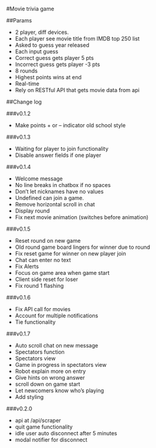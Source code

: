 #Movie trivia game

##Params
* 2 player, diff devices.
* Each player see movie title from IMDB top 250 list
* Asked to guess year released
* Each input guess
* Correct guess gets player 5 pts
* Incorrect guess gets player -3 pts
* 8 rounds
* Highest points wins at end
* Real-time
* Rely on RESTful API that gets movie data from api

##Change log

###v0.1.2
* Make points + or – indicator old school style

###v0.1.3
* Waiting for player to join functionality
* Disable answer fields if one player

###v0.1.4
* Welcome message
* No line breaks in chatbox if no spaces
* Don’t let nicknames have no values
* Undefined can join a game.
* Remove horizontal scroll in chat
* Display round
* Fix next movie animation (switches before animation)

###v0.1.5
* Reset round on new game
* Old round game board lingers for winner due to round
* Fix reset game for winner on new player join
* Chat can enter no text
* Fix Alerts
* Focus on game area when game start
* Client side reset for loser
* Fix round 1 flashing

###v0.1.6
* Fix API call for movies
* Account for multiple notifications 
* Tie functionality

###v0.1.7
* Auto scroll chat on new message
* Spectators function
* Spectators view
* Game in progress in spectators view
* Robot explain more on entry
* Give hints on wrong answer
* scroll down on game start
* Let newcomers know who’s playing
* Add styling

###v0.2.0
* api at /api/scraper
* quit game functionality
* idle user auto disconnect after 5 minutes
* modal notifier for disconnect